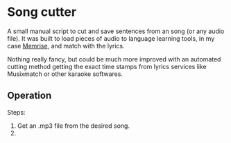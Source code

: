 # Song cutter
A small manual script to cut and save sentences from an song (or any audio file). It was built to load pieces of audio to language learning tools, in my case [Memrise](https://www.memrise.com/), and match with the lyrics.

Nothing really fancy, but could be much more improved with an automated cutting method getting the exact time stamps from lyrics services like Musixmatch or other karaoke softwares. 

## Operation

Steps:

1. Get an .mp3 file from the desired song. 
2. 

